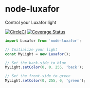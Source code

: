 # node-luxafor
Control your Luxafor light

[![CircleCI](https://circleci.com/gh/mattgoucher/node-luxafor/tree/master.svg?style=shield)](https://circleci.com/gh/mattgoucher/node-luxafor/tree/master) [![Coverage Status](https://coveralls.io/repos/github/mattgoucher/node-luxafor/badge.svg)](https://coveralls.io/github/mattgoucher/node-luxafor)


```js
import Luxafor from 'node-luxafor';

// Initialize your light
const MyLight = new Luxafor();

// Set the back-side to blue
MyLight.setColor(0, 0, 255, 'back');

// Set the front-side to green
MyLight.setColor(0, 255, 0, 'green');
```
